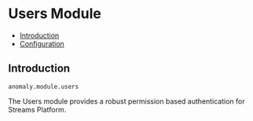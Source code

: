 # Users Module

- [Introduction](#introduction)
- [Configuration](#configuration)


<a name="introduction"></a>
## Introduction

`anomaly.module.users`

The Users module provides a robust permission based authentication for Streams Platform.
